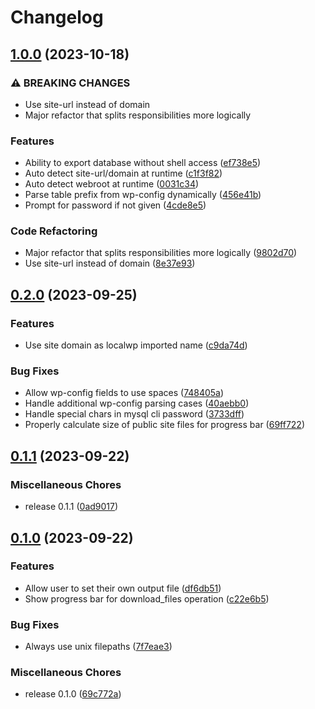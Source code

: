 # Changelog

## [1.0.0](https://github.com/jfortunato/wp-zip/compare/v0.2.0...v1.0.0) (2023-10-18)


### ⚠ BREAKING CHANGES

* Use site-url instead of domain
* Major refactor that splits responsibilities more logically

### Features

* Ability to export database without shell access ([ef738e5](https://github.com/jfortunato/wp-zip/commit/ef738e5e43189fc7b9be45ffbeeea277a8149c02))
* Auto detect site-url/domain at runtime ([c1f3f82](https://github.com/jfortunato/wp-zip/commit/c1f3f8291e84eedaf5096984ddcd01bb21626421))
* Auto detect webroot at runtime ([0031c34](https://github.com/jfortunato/wp-zip/commit/0031c34b6a460c2c1eb6b857dc6e5a6b47ecefb1))
* Parse table prefix from wp-config dynamically ([456e41b](https://github.com/jfortunato/wp-zip/commit/456e41be11e6d7d4089cfb33d5d4616dabea4ed2))
* Prompt for password if not given ([4cde8e5](https://github.com/jfortunato/wp-zip/commit/4cde8e521f994e407319ccfb86d02c8ac01f04a7))


### Code Refactoring

* Major refactor that splits responsibilities more logically ([9802d70](https://github.com/jfortunato/wp-zip/commit/9802d70f55e1768cb32814d81ac3ae5fbea28430))
* Use site-url instead of domain ([8e37e93](https://github.com/jfortunato/wp-zip/commit/8e37e93ea872336447edac6970e7ff48a915ccc8))

## [0.2.0](https://github.com/jfortunato/wp-zip/compare/v0.1.1...v0.2.0) (2023-09-25)


### Features

* Use site domain as localwp imported name ([c9da74d](https://github.com/jfortunato/wp-zip/commit/c9da74d67532a6679ad95f61213614e97049e58a))


### Bug Fixes

* Allow wp-config fields to use spaces ([748405a](https://github.com/jfortunato/wp-zip/commit/748405ad19d9f7e5836977c5b71ad0371d1054ff))
* Handle additional wp-config parsing cases ([40aebb0](https://github.com/jfortunato/wp-zip/commit/40aebb040cddfddf794ceb715001a0e19f38519a))
* Handle special chars in mysql cli password ([3733dff](https://github.com/jfortunato/wp-zip/commit/3733dffb6cc49264ae0b85eab81d88c2cb101bb9))
* Properly calculate size of public site files for progress bar ([69ff722](https://github.com/jfortunato/wp-zip/commit/69ff7225ce65f2f568efa71ca9dbb6b12e8d86a7))

## [0.1.1](https://github.com/jfortunato/wp-zip/compare/v0.1.0...v0.1.1) (2023-09-22)


### Miscellaneous Chores

* release 0.1.1 ([0ad9017](https://github.com/jfortunato/wp-zip/commit/0ad9017a3107fc27ccdcb4a24ac7c6a6b8369e01))

## [0.1.0](https://github.com/jfortunato/wp-zip/compare/0.0.1-alpha...v0.1.0) (2023-09-22)


### Features

* Allow user to set their own output file ([df6db51](https://github.com/jfortunato/wp-zip/commit/df6db511572b3af2e90c0da390f9ed63f4828925))
* Show progress bar for download_files operation ([c22e6b5](https://github.com/jfortunato/wp-zip/commit/c22e6b5d4b6dc7e50e693bde04b0bb567dfadffa))


### Bug Fixes

* Always use unix filepaths ([7f7eae3](https://github.com/jfortunato/wp-zip/commit/7f7eae3449c4037aa650d06bfe10fc0beaf11f22))


### Miscellaneous Chores

* release 0.1.0 ([69c772a](https://github.com/jfortunato/wp-zip/commit/69c772a610b6e1e0e257018de06056d425cc6d8c))
